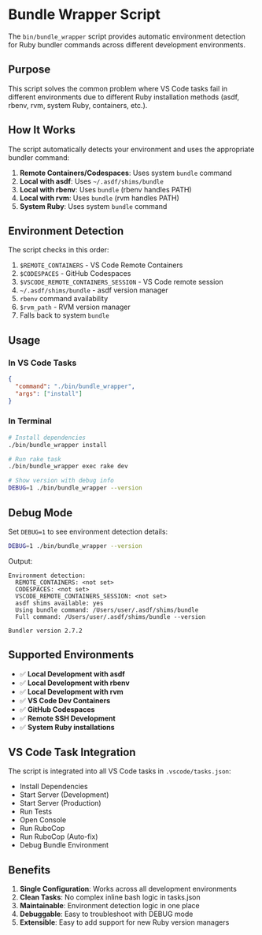 # Bundle Wrapper Script

The `bin/bundle_wrapper` script provides automatic environment detection for Ruby bundler commands across different development environments.

## Purpose

This script solves the common problem where VS Code tasks fail in different environments due to different Ruby installation methods (asdf, rbenv, rvm, system Ruby, containers, etc.).

## How It Works

The script automatically detects your environment and uses the appropriate bundler command:

1. **Remote Containers/Codespaces**: Uses system `bundle` command
2. **Local with asdf**: Uses `~/.asdf/shims/bundle` 
3. **Local with rbenv**: Uses `bundle` (rbenv handles PATH)
4. **Local with rvm**: Uses `bundle` (rvm handles PATH)
5. **System Ruby**: Uses system `bundle` command

## Environment Detection

The script checks in this order:

1. `$REMOTE_CONTAINERS` - VS Code Remote Containers
2. `$CODESPACES` - GitHub Codespaces
3. `$VSCODE_REMOTE_CONTAINERS_SESSION` - VS Code remote session
4. `~/.asdf/shims/bundle` - asdf version manager
5. `rbenv` command availability
6. `$rvm_path` - RVM version manager
7. Falls back to system `bundle`

## Usage

### In VS Code Tasks
```json
{
  "command": "./bin/bundle_wrapper",
  "args": ["install"]
}
```

### In Terminal
```bash
# Install dependencies
./bin/bundle_wrapper install

# Run rake task
./bin/bundle_wrapper exec rake dev

# Show version with debug info
DEBUG=1 ./bin/bundle_wrapper --version
```

## Debug Mode

Set `DEBUG=1` to see environment detection details:

```bash
DEBUG=1 ./bin/bundle_wrapper --version
```

Output:
```
Environment detection:
  REMOTE_CONTAINERS: <not set>
  CODESPACES: <not set>
  VSCODE_REMOTE_CONTAINERS_SESSION: <not set>
  asdf shims available: yes
  Using bundle command: /Users/user/.asdf/shims/bundle
  Full command: /Users/user/.asdf/shims/bundle --version

Bundler version 2.7.2
```

## Supported Environments

- ✅ **Local Development with asdf**
- ✅ **Local Development with rbenv** 
- ✅ **Local Development with rvm**
- ✅ **VS Code Dev Containers**
- ✅ **GitHub Codespaces**
- ✅ **Remote SSH Development**
- ✅ **System Ruby installations**

## VS Code Task Integration

The script is integrated into all VS Code tasks in `.vscode/tasks.json`:

- Install Dependencies
- Start Server (Development) 
- Start Server (Production)
- Run Tests
- Open Console
- Run RuboCop
- Run RuboCop (Auto-fix)
- Debug Bundle Environment

## Benefits

1. **Single Configuration**: Works across all development environments
2. **Clean Tasks**: No complex inline bash logic in tasks.json
3. **Maintainable**: Environment detection logic in one place
4. **Debuggable**: Easy to troubleshoot with DEBUG mode
5. **Extensible**: Easy to add support for new Ruby version managers